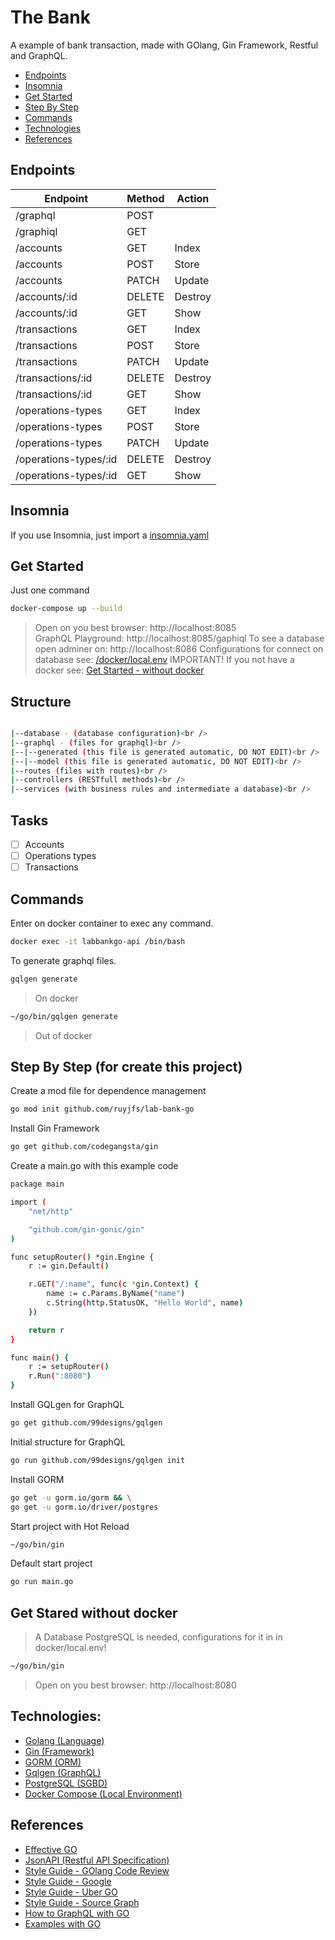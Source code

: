 # The Bank

A example of bank transaction, made with GOlang, Gin Framework, Restful and GraphQL.

- [Endpoints](#Endpoints)
- [Insomnia](#Insomnia)
- [Get Started](#Get-Started)
- [Step By Step](#Step-By-Step)
- [Commands](#Commands)
- [Technologies](#Technologies)
- [References](#References)

## Endpoints

| Endpoint              | Method | Action  |
| --------------------- | ------ | ------- |
| /graphql              | POST   |         |
| /graphiql             | GET    |         |
| /accounts             | GET    | Index   |
| /accounts             | POST   | Store   |
| /accounts             | PATCH  | Update  |
| /accounts/:id         | DELETE | Destroy |
| /accounts/:id         | GET    | Show    |
| /transactions         | GET    | Index   |
| /transactions         | POST   | Store   |
| /transactions         | PATCH  | Update  |
| /transactions/:id     | DELETE | Destroy |
| /transactions/:id     | GET    | Show    |
| /operations-types     | GET    | Index   |
| /operations-types     | POST   | Store   |
| /operations-types     | PATCH  | Update  |
| /operations-types/:id | DELETE | Destroy |
| /operations-types/:id | GET    | Show    |

## Insomnia

If you use Insomnia, just import a [insomnia.yaml](insomnia.yaml)

## Get Started

Just one command

```bash
docker-compose up --build
```

> Open on you best browser: http://localhost:8085 <br />
> GraphQL Playground: http://localhost:8085/gaphiql
> To see a database open adminer on: http://localhost:8086
> Configurations for connect on database see: [/docker/local.env](/docker/local.env)
> IMPORTANT! If you not have a docker see: [Get Started - without docker](#Get-Stared-without-docker)

## Structure

```bash

|--database - (database configuration)<br />
|--graphql - (files for graphql)<br />
|--|--generated (this file is generated automatic, DO NOT EDIT)<br />
|--|--model (this file is generated automatic, DO NOT EDIT)<br />
|--routes (files with routes)<br />
|--controllers (RESTfull methods)<br />
|--services (with business rules and intermediate a database)<br />

```

## Tasks

- [ ] Accounts
- [ ] Operations types
- [ ] Transactions

<!-- ├── go.mod
├── go.sum
├── gqlgen.yml               - The gqlgen config file, knobs for controlling the generated code.
├── graph
│   ├── generated            - A package that only contains the generated runtime
│   │   └── generated.go
│   ├── model                - A package for all your graph models, generated or otherwise
│   │   └── models_gen.go
│   ├── resolver.go          - The root graph resolver type. This file wont get regenerated
│   ├── schema.graphqls      - Some schema. You can split the schema into as many graphql files as you like
│   └── schema.resolvers.go  - the resolver implementation for schema.graphql
└── server.go                - The entry point to your app. Customize it however you see fit -->

## Commands

Enter on docker container to exec any command.

```bash
docker exec -it labbankgo-api /bin/bash
```

To generate graphql files.

```bash
gqlgen generate
```

> On docker

```bash
~/go/bin/gqlgen generate
```

> Out of docker

## Step By Step (for create this project)

Create a mod file for dependence management

```bash
go mod init github.com/ruyjfs/lab-bank-go
```

Install Gin Framework

```bash
go get github.com/codegangsta/gin
```

Create a main.go with this example code

```bash
package main

import (
	"net/http"

	"github.com/gin-gonic/gin"
)

func setupRouter() *gin.Engine {
	r := gin.Default()

	r.GET("/:name", func(c *gin.Context) {
		name := c.Params.ByName("name")
		c.String(http.StatusOK, "Hello World", name)
	})

	return r
}

func main() {
	r := setupRouter()
	r.Run(":8080")
}
```

Install GQLgen for GraphQL

```bash
go get github.com/99designs/gqlgen
```

Initial structure for GraphQL

```bash
go run github.com/99designs/gqlgen init
```

Install GORM

```bash
go get -u gorm.io/gorm && \
go get -u gorm.io/driver/postgres
```

Start project with Hot Reload

```bash
~/go/bin/gin
```

Default start project

```bash
go run main.go
```

## Get Stared without docker

> A Database PostgreSQL is needed, configurations for it in in docker/local.env!

```bash
~/go/bin/gin
```

> Open on you best browser: http://localhost:8080

## Technologies:

- [Golang (Language)](https://golang.org)
- [Gin (Framework)](https://gin-gonic.com/docs/)
- [GORM (ORM)](https://gorm.io/docs/index.html)
- [Gqlgen (GraphQL)](https://gqlgen.com)
- [PostgreSQL (SGBD)](https://www.postgresql.org/docs/online-resources/)
- [Docker Compose (Local Environment)](https://docs.docker.com/compose/compose-file/)

## References

- [Effective GO](https://golang.org/doc/effective_go.html)
- [JsonAPI (Restful API Specification)](https://jsonapi.org)
- [Style Guide - GOlang Code Review](https://github.com/golang/go/wiki/CodeReviewComments)
- [Style Guide - Google](https://google.github.io/styleguide/)
- [Style Guide - Uber GO](https://github.com/uber-go/guide/blob/master/style.md/)
- [Style Guide - Source Graph](https://about.sourcegraph.com/handbook/engineering/languages/go/)
- [How to GraphQL with GO](https://www.howtographql.com/graphql-go/0-introduction/)
- [Examples with GO](https://gobyexample.com/)
